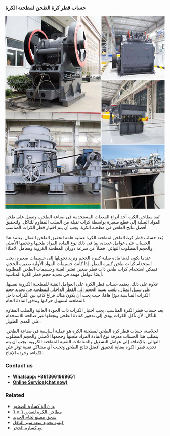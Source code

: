 <h3>حساب قطر كرة الطحن لمطحنة الكرة</h3><img src='1701850849.jpg' alt=''><p>تُعد مطاحن الكرة أحد أنواع المعدات المستخدمة في صناعة الطحن، وتعمل على طحن المواد الصلبة إلى قطع صغيرة بواسطة كرات ثقيلة من الصلب المقاوم للتآكل. ولتحقيق أفضل نتائج الطحن في مطحنة الكرة، يجب أن يتم اختيار قطر الكرات المناسب.</p><p>يُعد حساب قطر كرة الطحن لمطحنة الكرة عملية هامة لتحقيق الطحن الفعال. يعتمد هذا الحساب على عوامل عديدة، بما في ذلك نوع المادة المراد طحنها وحجمها الأصلي والحجم المطلوب النهائي، فضلاً عن سرعة دوران المطحنة الكروية ومعامل الامتلاء.</p><p>عندما يكون لدينا مادة صلبة كبيرة الحجم ونريد تحويلها إلى جسيمات صغيرة، يجب استخدام كرات طحن كبيرة القطر. إذا كانت جسيمات المواد الأولية صغيرة الحجم، فيمكن استخدام كرات طحن ذات قطر صغير. تعتبر العينة وجسيمات الطحن المطلوبة أيضًا عوامل مهمة في تحديد حجم قطر الكرة المناسبة.</p><p>علاوة على ذلك، يعتمد حساب قطر الكرة على العوامل الفنية للمطحنة الكروية نفسها. على سبيل المثال، يلعب نسبة الحجم إلى القطر الداخلي للمطحنة في تحديد حجم الكرات المناسبة دورًا هامًا، حيث يجب أن يكون هناك فراغ كافٍ بين الكرات داخل المطحنة لتسهيل حركتها وتدفق المادة الخام.</p><p>بعد حساب قطر الكرة المناسب، يجب اختيار الكرات ذات الجودة العالية والصلب المقاوم للتآكل، لأن تآكل الكرات يؤدي إلى تدهور كفاءة الطحن وتجعلها غير صالحة للاستخدام على المدى الطويل.</p><p>لخلاصة، حساب قطر كرة الطحن لمطحنة الكرة هو عملية أساسية في صناعة الطحن. يتطلب هذا الحساب معرفة نوع المادة المراد طحنها وحجمها الأصلي والحجم المطلوب النهائي، بالإضافة إلى عوامل التشغيل والمعاملات التقنية للمطحنة الكروية. يجب أن يتم تحديد قطر الكرة بعناية لتحقيق أفضل نتائج الطحن وتجنب أي مشاكل تقنية تؤثر على الكفاءة وجودة الإنتاج.</p><h3>Contact us</h3><ul><li><strong>Whatsapp:&nbsp;<a href="https://wa.me/8613661969651">+8613661969651</a></strong></li><li><a href="https://swt.shibang-china.com/?git&amp;zhl&amp;حساب قطر كرة الطحن لمطحنة الكرة"><strong>Online Service(chat now)</strong></a></li></ul><h3>Related</h3><ul><li><a href='وزن آلة كسارة الصخور.md'>وزن آلة كسارة الصخور</a></li><li><a href='مطاحن الكرة لتعدين ٦ × ٦.md'>مطاحن الكرة لتعدين ٦ × ٦</a></li><li><a href='سحق مصنع لخام الحديد.md'>سحق مصنع لخام الحديد</a></li><li><a href='كيفية تحديد سعة سير الناقل.md'>كيفية تحديد سعة سير الناقل</a></li><li><a href='بيع كسارة الحجر.md'>بيع كسارة الحجر</a></li></ul>
